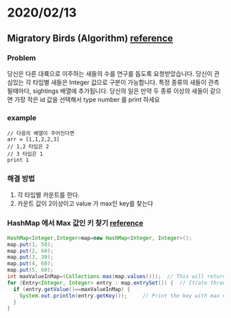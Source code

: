 # 2020/02/13

## Migratory Birds (Algorithm) [reference](https://www.hackerrank.com/challenges/migratory-birds/problem)

### Problem 
당신은 다른 대륙으로 이주하는 새들의 수를 연구를 돕도록 요청받았습니다. 
당신이 관심있는 각 타입별 새들은 Integer 값으로 구분이 가능합니다. 
특정 종류의 새들이 관측 될때마다, sightings 배열에 추가됩니다. 
당신의 일은 만약 두 종류 이상의 새들이 같으면 가장 작은 id 값을 선택해서 type number 를 print 하세요

### example

~~~
// 다음의 배열이 주어진다면
arr = [1,1,2,2,3]
// 1,2 타입은 2
// 3 타입은 1
print 1
~~~

### 해결 방법
  1. 각 타입별 카운트를 한다.
  2. 카운트 값이 2이상이고 value 가 max인 key를 찾는다

### HashMap 에서 Max 값인 키 찾기 [reference](https://stackoverflow.com/questions/5911174/finding-key-associated-with-max-value-in-a-java-map)

~~~java
HashMap<Integer,Integer>map=new HashMap<Integer, Integer>();
map.put(1, 50);
map.put(2, 60);
map.put(3, 30);
map.put(4, 60);
map.put(5, 60);
int maxValueInMap=(Collections.max(map.values()));  // This will return max value in the Hashmap
for (Entry<Integer, Integer> entry : map.entrySet()) {  // Itrate through hashmap
  if (entry.getValue()==maxValueInMap) {
    System.out.println(entry.getKey());     // Print the key with max value
  }
}
~~~
